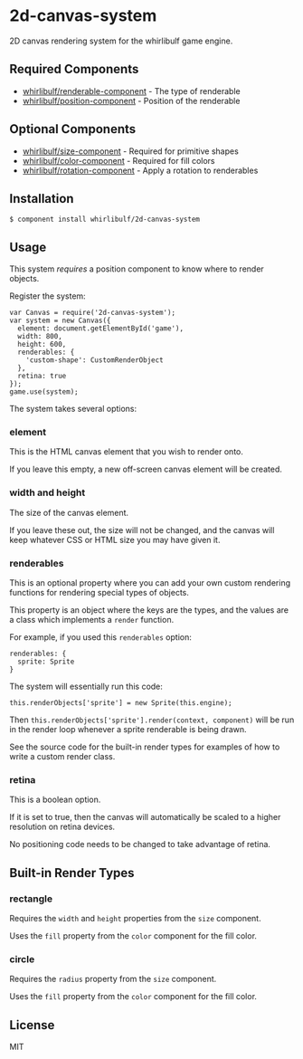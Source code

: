 
# 2d-canvas-system

2D canvas rendering system for the whirlibulf game engine.

## Required Components

* [whirlibulf/renderable-component](http://github.com/whirlibulf/renderable-component) - The type of renderable
* [whirlibulf/position-component](http://github.com/whirlibulf/position-component) - Position of the renderable

## Optional Components

* [whirlibulf/size-component](http://github.com/whirlibulf/size-component) - Required for primitive shapes
* [whirlibulf/color-component](http://github.com/whirlibulf/color-component) - Required for fill colors
* [whirlibulf/rotation-component](http://github.com/whirlibulf/rotation-component) - Apply a rotation to renderables


## Installation

    $ component install whirlibulf/2d-canvas-system

## Usage

This system *requires* a position component to know where to render objects.

Register the system:

    var Canvas = require('2d-canvas-system');
    var system = new Canvas({
      element: document.getElementById('game'),
      width: 800,
      height: 600,
      renderables: {
        'custom-shape': CustomRenderObject
      },
      retina: true
    });
    game.use(system);

The system takes several options:

### element

This is the HTML canvas element that you wish to render onto.

If you leave this empty, a new off-screen canvas element will be created.

### width and height

The size of the canvas element.

If you leave these out, the size will not be changed, and the canvas will keep whatever CSS or HTML size you may have given it.

### renderables

This is an optional property where you can add your own custom rendering
functions for rendering special types of objects.

This property is an object where the keys are the types, and the values are
a class which implements a `render` function.

For example, if you used this `renderables` option:

    renderables: {
      sprite: Sprite
    }

The system will essentially run this code:

    this.renderObjects['sprite'] = new Sprite(this.engine);

Then `this.renderObjects['sprite'].render(context, component)` will be run in
the render loop whenever a sprite renderable is being drawn.

See the source code for the built-in render types for examples of how to write
a custom render class.

### retina

This is a boolean option.

If it is set to true, then the canvas will automatically be scaled to a higher
resolution on retina devices.

No positioning code needs to be changed to take advantage of retina.


## Built-in Render Types

### rectangle

Requires the `width` and `height` properties from the `size` component.

Uses the `fill` property from the `color` component for the fill color.

### circle

Requires the `radius` property from the `size` component.

Uses the `fill` property from the `color` component for the fill color.

## License

  MIT
